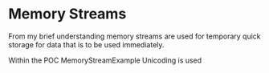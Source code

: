# Memory Streams

From my brief understanding memory streams are used for temporary quick storage for data that is to be used
immediately.

Within the POC MemoryStreamExample Unicoding is used

